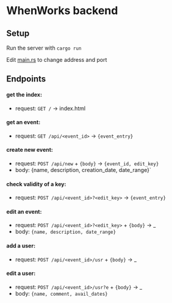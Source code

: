 # WhenWorks backend

## Setup

Run the server with `cargo run`

Edit [main.rs](src/main.rs) to change address and port

## Endpoints

#### get the index:  
- request: `GET /` -> index.html

#### get an event:  
- request: `GET /api/<event_id>` -> `{event_entry}`

#### create new event:  
- request: `POST /api/new` + `{body}` -> `{event_id, edit_key}`  
- body: {name, description, creation_date, date_range}`

#### check validity of a key:  
- request: `POST /api/<event_id>?<edit_key>` -> `{event_entry}`

#### edit an event:  
- request: `POST /api/<event_id>?<edit_key>` + `{body}` -> \_
- body: `{name, description, date_range}`

#### add a user:
- request: `POST /api/<event_id>/usr` + `{body}` -> \_

#### edit a user:
- request: `POST /api/<event_id>/usr?e` + `{body}` -> \_
- body: `{name, comment, avail_dates}`
